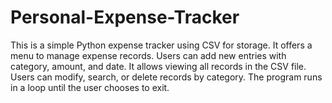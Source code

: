# Personal-Expense-Tracker
This is a simple Python expense tracker using CSV for storage. It offers a menu to manage expense records. Users can add new entries with category, amount, and date. It allows viewing all records in the CSV file. Users can modify, search, or delete records by category. The program runs in a loop until the user chooses to exit.
